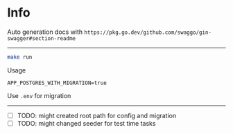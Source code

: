 # Info

Auto generation docs with `https://pkg.go.dev/github.com/swaggo/gin-swagger#section-readme`

---
```sh
make run
```
Usage

```Copy
APP_POSTGRES_WITH_MIGRATION=true
```
Use `.env` for migration

---
- [ ] TODO: might created root path for config and migration
- [ ] TODO: might changed seeder for test time tasks
